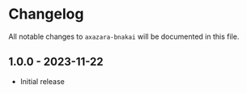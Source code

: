# Changelog

All notable changes to `axazara-bnakai` will be documented in this file.

## 1.0.0 - 2023-11-22
  - Initial release